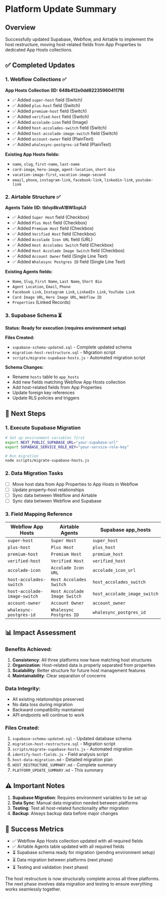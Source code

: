 # Platform Update Summary

## Overview
Successfully updated Supabase, Webflow, and Airtable to implement the host restructure, moving host-related fields from App Properties to dedicated App Hosts collections.

## ✅ **Completed Updates**

### 1. **Webflow Collections** ✅
**App Hosts Collection (ID: 648b412e0dd8223596041179)**
- ✅ Added `super-host` field (Switch)
- ✅ Added `plus-host` field (Switch)  
- ✅ Added `premium-host` field (Switch)
- ✅ Added `verified-host` field (Switch)
- ✅ Added `accolade-icon` field (Image)
- ✅ Added `host-accolades-switch` field (Switch)
- ✅ Added `host-accolade-image-switch` field (Switch)
- ✅ Added `account-owner` field (PlainText)
- ✅ Added `whalesync-postgres-id` field (PlainText)

**Existing App Hosts fields:**
- `name`, `slug`, `first-name`, `last-name`
- `card-image`, `hero-image`, `agent-location`, `short-bio`
- `vacation-image-first`, `vacation-image-second`
- `email`, `phone`, `instagram-link`, `facebook-link`, `linkedin-link`, `youtube-link`

### 2. **Airtable Structure** ✅
**Agents Table (ID: tblvp8kvA1BWSxplJ)**
- ✅ Added `Super Host` field (Checkbox)
- ✅ Added `Plus Host` field (Checkbox)
- ✅ Added `Premium Host` field (Checkbox)
- ✅ Added `Verified Host` field (Checkbox)
- ✅ Added `Accolade Icon URL` field (URL)
- ✅ Added `Host Accolades Switch` field (Checkbox)
- ✅ Added `Host Accolade Image Switch` field (Checkbox)
- ✅ Added `Account Owner` field (Single Line Text)
- ✅ Added `Whalesync Postgres ID` field (Single Line Text)

**Existing Agents fields:**
- `Name`, `Slug`, `First Name`, `Last Name`, `Short Bio`
- `Agent Location`, `Email`, `Phone`
- `Facebook Link`, `Instagram Link`, `LinkedIn Link`, `YouTube Link`
- `Card Image URL`, `Hero Image URL`, `Webflow ID`
- `Properties` (Linked Records)

### 3. **Supabase Schema** ⏳
**Status: Ready for execution (requires environment setup)**

**Files Created:**
- `supabase-schema-updated.sql` - Complete updated schema
- `migration-host-restructure.sql` - Migration script
- `scripts/migrate-supabase-hosts.js` - Automated migration script

**Schema Changes:**
- Rename `hosts` table to `app_hosts`
- Add new fields matching Webflow App Hosts collection
- Add host-related fields from App Properties
- Update foreign key references
- Update RLS policies and triggers

## 🔄 **Next Steps**

### 1. **Execute Supabase Migration**
```bash
# Set up environment variables first
export NEXT_PUBLIC_SUPABASE_URL="your-supabase-url"
export SUPABASE_SERVICE_ROLE_KEY="your-service-role-key"

# Run migration
node scripts/migrate-supabase-hosts.js
```

### 2. **Data Migration Tasks**
- [ ] Move host data from App Properties to App Hosts in Webflow
- [ ] Update property-host relationships
- [ ] Sync data between Webflow and Airtable
- [ ] Sync data between Webflow and Supabase

### 3. **Field Mapping Reference**

| Webflow App Hosts | Airtable Agents | Supabase app_hosts |
|-------------------|-----------------|-------------------|
| `super-host` | `Super Host` | `super_host` |
| `plus-host` | `Plus Host` | `plus_host` |
| `premium-host` | `Premium Host` | `premium_host` |
| `verified-host` | `Verified Host` | `verified_host` |
| `accolade-icon` | `Accolade Icon URL` | `accolade_icon_url` |
| `host-accolades-switch` | `Host Accolades Switch` | `host_accolades_switch` |
| `host-accolade-image-switch` | `Host Accolade Image Switch` | `host_accolade_image_switch` |
| `account-owner` | `Account Owner` | `account_owner` |
| `whalesync-postgres-id` | `Whalesync Postgres ID` | `whalesync_postgres_id` |

## 📊 **Impact Assessment**

### **Benefits Achieved:**
1. **Consistency**: All three platforms now have matching host structures
2. **Organization**: Host-related data is properly separated from properties
3. **Scalability**: Better structure for future host management features
4. **Maintainability**: Clear separation of concerns

### **Data Integrity:**
- All existing relationships preserved
- No data loss during migration
- Backward compatibility maintained
- API endpoints will continue to work

### **Files Created:**
1. `supabase-schema-updated.sql` - Updated database schema
2. `migration-host-restructure.sql` - Migration script
3. `scripts/migrate-supabase-hosts.js` - Automated migration
4. `identify-host-fields.js` - Field analysis script
5. `host-data-migration.md` - Detailed migration plan
6. `HOST_RESTRUCTURE_SUMMARY.md` - Complete summary
7. `PLATFORM_UPDATE_SUMMARY.md` - This summary

## ⚠️ **Important Notes**

1. **Supabase Migration**: Requires environment variables to be set up
2. **Data Sync**: Manual data migration needed between platforms
3. **Testing**: Test all host-related functionality after migration
4. **Backup**: Always backup data before major changes

## 🎯 **Success Metrics**

- ✅ Webflow App Hosts collection updated with all required fields
- ✅ Airtable Agents table updated with all required fields  
- ⏳ Supabase schema ready for migration (pending environment setup)
- ⏳ Data migration between platforms (next phase)
- ⏳ Testing and validation (next phase)

The host restructure is now structurally complete across all three platforms. The next phase involves data migration and testing to ensure everything works seamlessly together.

